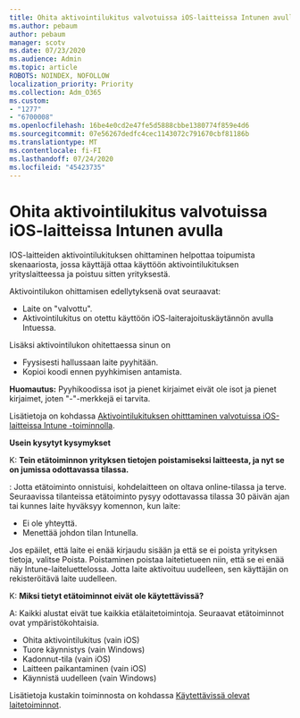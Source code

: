 ```yaml
---
title: Ohita aktivointilukitus valvotuissa iOS-laitteissa Intunen avulla
ms.author: pebaum
author: pebaum
manager: scotv
ms.date: 07/23/2020
ms.audience: Admin
ms.topic: article
ROBOTS: NOINDEX, NOFOLLOW
localization_priority: Priority
ms.collection: Adm_O365
ms.custom:
- "1277"
- "6700008"
ms.openlocfilehash: 16be4e0cd2e47fe5d5888cbbe1380774f859e4d6
ms.sourcegitcommit: 07e56267dedfc4cec1143072c791670cbf81186b
ms.translationtype: MT
ms.contentlocale: fi-FI
ms.lasthandoff: 07/24/2020
ms.locfileid: "45423735"
---
```

# <a name="bypass-activation-lock-on-supervised-ios-devices-with-intune"></a>Ohita aktivointilukitus valvotuissa iOS-laitteissa Intunen avulla

IOS-laitteiden aktivointilukituksen ohittaminen helpottaa toipumista skenaariosta, jossa käyttäjä ottaa käyttöön aktivointilukituksen yrityslaitteessa ja poistuu sitten yrityksestä.

Aktivointilukon ohittamisen edellytyksenä ovat seuraavat:

- Laite on "valvottu".
- Aktivointilukitus on otettu käyttöön iOS-laiterajoituskäytännön avulla Intuessa.

Lisäksi aktivointilukon ohitettaessa sinun on

- Fyysisesti hallussaan laite pyyhitään.
- Kopioi koodi ennen pyyhkimisen antamista.

**Huomautus:** Pyyhikoodissa isot ja pienet kirjaimet eivät ole isot ja pienet kirjaimet, joten "-"-merkkejä ei tarvita.

Lisätietoja on kohdassa [Aktivointilukituksen ohitttaminen valvotuissa iOS-laitteissa Intune -toiminnolla](https://docs.microsoft.com/intune/device-activation-lock-bypass).

**Usein kysytyt kysymykset**

K: **Tein etätoiminnon yrityksen tietojen poistamiseksi laitteesta, ja nyt se on jumissa odottavassa tilassa.**

: Jotta etätoiminto onnistuisi, kohdelaitteen on oltava online-tilassa ja terve. Seuraavissa tilanteissa etätoiminto pysyy odottavassa tilassa 30 päivän ajan tai kunnes laite hyväksyy komennon, kun laite:

- Ei ole yhteyttä.
- Menettää johdon tilan Intunella.

Jos epäilet, että laite ei enää kirjaudu sisään ja että se ei poista yrityksen tietoja, valitse Poista. Poistaminen poistaa laitetietueen niin, että se ei enää näy Intune-laiteluettelossa. Jotta laite aktivoituu uudelleen, sen käyttäjän on rekisteröitävä laite uudelleen.

K: **Miksi tietyt etätoiminnot eivät ole käytettävissä?**

A: Kaikki alustat eivät tue kaikkia etälaitetoimintoja. Seuraavat etätoiminnot ovat ympäristökohtaisia.

- Ohita aktivointilukitus (vain iOS)
- Tuore käynnistys (vain Windows)
- Kadonnut-tila (vain iOS)
- Laitteen paikantaminen (vain iOS)
- Käynnistä uudelleen (vain Windows)

Lisätietoja kustakin toiminnosta on kohdassa [Käytettävissä olevat laitetoiminnot](https://docs.microsoft.com/intune/device-management#available-device-actions).